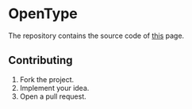 # OpenType

The repository contains the source code of [this][1] page.

## Contributing

1. Fork the project.
2. Implement your idea.
3. Open a pull request.

[1]: https://ivanukhov.github.io/opentype
